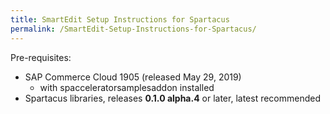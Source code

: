 ```yaml
---
title: SmartEdit Setup Instructions for Spartacus
permalink: /SmartEdit-Setup-Instructions-for-Spartacus/
---
```


Pre-requisites:

- SAP Commerce Cloud 1905 (released May 29, 2019)
  - with spacceleratorsamplesaddon installed
- Spartacus libraries, releases **0.1.0 alpha.4** or later, latest recommended
